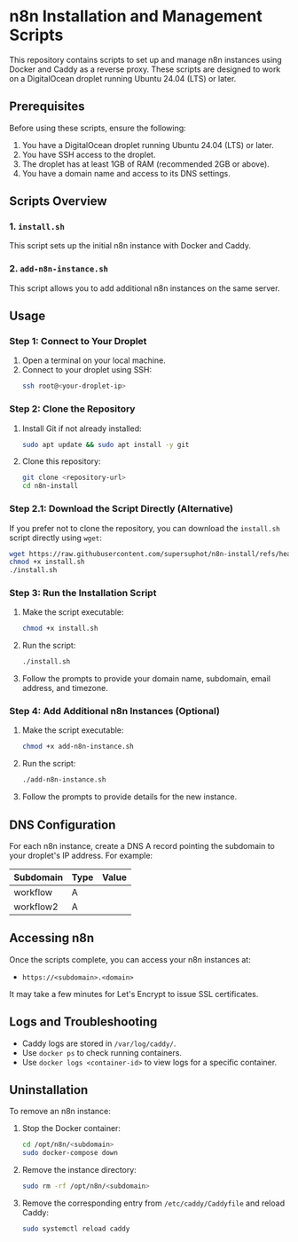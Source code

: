# n8n Installation and Management Scripts

This repository contains scripts to set up and manage n8n instances using Docker and Caddy as a reverse proxy. These scripts are designed to work on a DigitalOcean droplet running Ubuntu 24.04 (LTS) or later.

## Prerequisites

Before using these scripts, ensure the following:

1. You have a DigitalOcean droplet running Ubuntu 24.04 (LTS) or later.
2. You have SSH access to the droplet.
3. The droplet has at least 1GB of RAM (recommended 2GB or above).
4. You have a domain name and access to its DNS settings.

## Scripts Overview

### 1. `install.sh`
This script sets up the initial n8n instance with Docker and Caddy.

### 2. `add-n8n-instance.sh`
This script allows you to add additional n8n instances on the same server.

## Usage

### Step 1: Connect to Your Droplet

1. Open a terminal on your local machine.
2. Connect to your droplet using SSH:
   ```bash
   ssh root@<your-droplet-ip>
   ```

### Step 2: Clone the Repository

1. Install Git if not already installed:
   ```bash
   sudo apt update && sudo apt install -y git
   ```
2. Clone this repository:
   ```bash
   git clone <repository-url>
   cd n8n-install
   ```

### Step 2.1: Download the Script Directly (Alternative)

If you prefer not to clone the repository, you can download the `install.sh` script directly using `wget`:
```bash
wget https://raw.githubusercontent.com/supersuphot/n8n-install/refs/heads/main/install.sh
chmod +x install.sh
./install.sh
```

### Step 3: Run the Installation Script

1. Make the script executable:
   ```bash
   chmod +x install.sh
   ```
2. Run the script:
   ```bash
   ./install.sh
   ```
3. Follow the prompts to provide your domain name, subdomain, email address, and timezone.

### Step 4: Add Additional n8n Instances (Optional)

1. Make the script executable:
   ```bash
   chmod +x add-n8n-instance.sh
   ```
2. Run the script:
   ```bash
   ./add-n8n-instance.sh
   ```
3. Follow the prompts to provide details for the new instance.

## DNS Configuration

For each n8n instance, create a DNS A record pointing the subdomain to your droplet's IP address. For example:

| Subdomain   | Type | Value          |
|-------------|------|----------------|
| workflow    | A    | <droplet-ip>   |
| workflow2   | A    | <droplet-ip>   |

## Accessing n8n

Once the scripts complete, you can access your n8n instances at:

- `https://<subdomain>.<domain>`

It may take a few minutes for Let's Encrypt to issue SSL certificates.

## Logs and Troubleshooting

- Caddy logs are stored in `/var/log/caddy/`.
- Use `docker ps` to check running containers.
- Use `docker logs <container-id>` to view logs for a specific container.

## Uninstallation

To remove an n8n instance:

1. Stop the Docker container:
   ```bash
   cd /opt/n8n/<subdomain>
   sudo docker-compose down
   ```
2. Remove the instance directory:
   ```bash
   sudo rm -rf /opt/n8n/<subdomain>
   ```
3. Remove the corresponding entry from `/etc/caddy/Caddyfile` and reload Caddy:
   ```bash
   sudo systemctl reload caddy
   ```